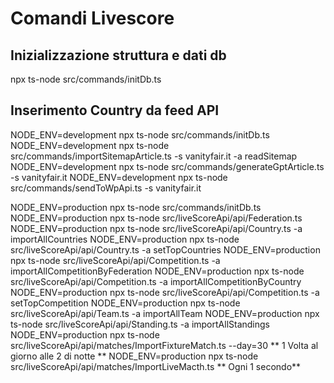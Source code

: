 # Comandi Livescore

## Inizializzazione struttura e dati db
npx ts-node src/commands/initDb.ts 

## Inserimento Country da feed API

NODE_ENV=development npx ts-node src/commands/initDb.ts
NODE_ENV=development npx ts-node src/commands/importSitemapArticle.ts -s vanityfair.it -a readSitemap
NODE_ENV=development npx ts-node src/commands/generateGptArticle.ts -s vanityfair.it
NODE_ENV=development npx ts-node src/commands/sendToWpApi.ts -s vanityfair.it


NODE_ENV=production npx ts-node src/commands/initDb.ts
NODE_ENV=production npx ts-node src/liveScoreApi/api/Federation.ts
NODE_ENV=production npx ts-node src/liveScoreApi/api/Country.ts -a importAllCountries
NODE_ENV=production npx ts-node src/liveScoreApi/api/Country.ts -a setTopCountries
NODE_ENV=production npx ts-node src/liveScoreApi/api/Competition.ts -a importAllCompetitionByFederation
NODE_ENV=production npx ts-node src/liveScoreApi/api/Competition.ts -a importAllCompetitionByCountry
NODE_ENV=production npx ts-node src/liveScoreApi/api/Competition.ts -a setTopCompetition
NODE_ENV=production npx ts-node src/liveScoreApi/api/Team.ts -a importAllTeam
NODE_ENV=production npx ts-node src/liveScoreApi/api/Standing.ts -a importAllStandings
NODE_ENV=production npx ts-node src/liveScoreApi/api/matches/ImportFixtureMatch.ts --day=30 ** 1 Volta al giorno alle 2 di notte **
NODE_ENV=production npx ts-node src/liveScoreApi/api/matches/ImportLiveMacth.ts ** Ogni 1 secondo**
    